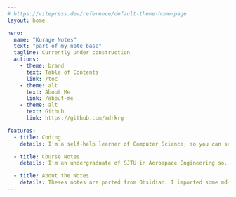 ```yaml
---
# https://vitepress.dev/reference/default-theme-home-page
layout: home

hero:
  name: "Kurage Notes"
  text: "part of my note base"
  tagline: Currently under construction
  actions:
    - theme: brand
      text: Table of Contents
      link: /toc
    - theme: alt
      text: About Me
      link: /about-me
    - theme: alt
      text: Github
      link: https://github.com/mdrkrg

features:
  - title: Coding
    details: I'm a self-help learner of Computer Science, so you can see a bunch of random notes here.

  - title: Course Notes
    details: I'm an undergraduate of SJTU in Aerospace Engineering so... Although I don't like my major, you'll see some notes covering math, physics and so on.

  - title: About the Notes
    details: Theses notes are ported from Obsidian. I imported some md-it extensions to keep the original flavour.
---
```


